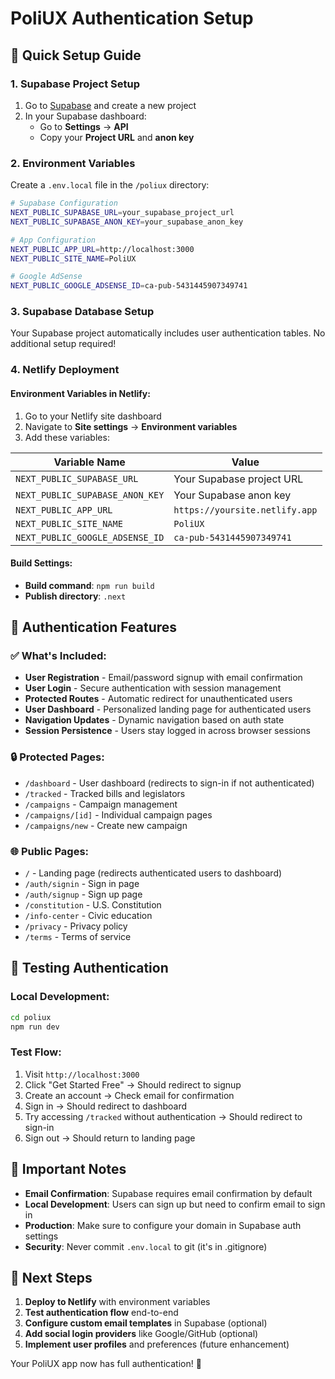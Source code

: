 # PoliUX Authentication Setup

## 🚀 Quick Setup Guide

### 1. Supabase Project Setup

1. Go to [Supabase](https://supabase.com) and create a new project
2. In your Supabase dashboard:
   - Go to **Settings** → **API**
   - Copy your **Project URL** and **anon key**

### 2. Environment Variables

Create a `.env.local` file in the `/poliux` directory:

```bash
# Supabase Configuration
NEXT_PUBLIC_SUPABASE_URL=your_supabase_project_url
NEXT_PUBLIC_SUPABASE_ANON_KEY=your_supabase_anon_key

# App Configuration
NEXT_PUBLIC_APP_URL=http://localhost:3000
NEXT_PUBLIC_SITE_NAME=PoliUX

# Google AdSense
NEXT_PUBLIC_GOOGLE_ADSENSE_ID=ca-pub-5431445907349741
```

### 3. Supabase Database Setup

Your Supabase project automatically includes user authentication tables. No additional setup required!

### 4. Netlify Deployment

#### Environment Variables in Netlify:
1. Go to your Netlify site dashboard
2. Navigate to **Site settings** → **Environment variables**
3. Add these variables:

| Variable Name | Value |
|---------------|-------|
| `NEXT_PUBLIC_SUPABASE_URL` | Your Supabase project URL |
| `NEXT_PUBLIC_SUPABASE_ANON_KEY` | Your Supabase anon key |
| `NEXT_PUBLIC_APP_URL` | `https://yoursite.netlify.app` |
| `NEXT_PUBLIC_SITE_NAME` | `PoliUX` |
| `NEXT_PUBLIC_GOOGLE_ADSENSE_ID` | `ca-pub-5431445907349741` |

#### Build Settings:
- **Build command**: `npm run build`
- **Publish directory**: `.next`

## 🔐 Authentication Features

### ✅ What's Included:

- **User Registration** - Email/password signup with email confirmation
- **User Login** - Secure authentication with session management
- **Protected Routes** - Automatic redirect for unauthenticated users
- **User Dashboard** - Personalized landing page for authenticated users
- **Navigation Updates** - Dynamic navigation based on auth state
- **Session Persistence** - Users stay logged in across browser sessions

### 🔒 Protected Pages:
- `/dashboard` - User dashboard (redirects to sign-in if not authenticated)
- `/tracked` - Tracked bills and legislators
- `/campaigns` - Campaign management
- `/campaigns/[id]` - Individual campaign pages
- `/campaigns/new` - Create new campaign

### 🌐 Public Pages:
- `/` - Landing page (redirects authenticated users to dashboard)
- `/auth/signin` - Sign in page
- `/auth/signup` - Sign up page
- `/constitution` - U.S. Constitution
- `/info-center` - Civic education
- `/privacy` - Privacy policy
- `/terms` - Terms of service

## 🧪 Testing Authentication

### Local Development:
```bash
cd poliux
npm run dev
```

### Test Flow:
1. Visit `http://localhost:3000`
2. Click "Get Started Free" → Should redirect to signup
3. Create an account → Check email for confirmation
4. Sign in → Should redirect to dashboard
5. Try accessing `/tracked` without authentication → Should redirect to sign-in
6. Sign out → Should return to landing page

## 🚨 Important Notes

- **Email Confirmation**: Supabase requires email confirmation by default
- **Local Development**: Users can sign up but need to confirm email to sign in
- **Production**: Make sure to configure your domain in Supabase auth settings
- **Security**: Never commit `.env.local` to git (it's in .gitignore)

## 🎯 Next Steps

1. **Deploy to Netlify** with environment variables
2. **Test authentication flow** end-to-end
3. **Configure custom email templates** in Supabase (optional)
4. **Add social login providers** like Google/GitHub (optional)
5. **Implement user profiles** and preferences (future enhancement)

Your PoliUX app now has full authentication! 🎉
